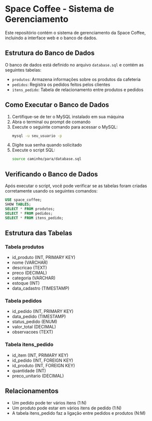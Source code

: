 # Space Coffee - Sistema de Gerenciamento

Este repositório contém o sistema de gerenciamento da Space Coffee, incluindo a interface web e o banco de dados.

## Estrutura do Banco de Dados

O banco de dados está definido no arquivo `database.sql` e contém as seguintes tabelas:

- `produtos`: Armazena informações sobre os produtos da cafeteria
- `pedidos`: Registra os pedidos feitos pelos clientes
- `itens_pedido`: Tabela de relacionamento entre produtos e pedidos

## Como Executar o Banco de Dados

1. Certifique-se de ter o MySQL instalado em sua máquina
2. Abra o terminal ou prompt de comando
3. Execute o seguinte comando para acessar o MySQL:
   ```bash
   mysql -u seu_usuario -p
   ```
4. Digite sua senha quando solicitado
5. Execute o script SQL:
   ```bash
   source caminho/para/database.sql
   ```

## Verificando o Banco de Dados

Após executar o script, você pode verificar se as tabelas foram criadas corretamente usando os seguintes comandos:

```sql
USE space_coffee;
SHOW TABLES;
SELECT * FROM produtos;
SELECT * FROM pedidos;
SELECT * FROM itens_pedido;
```

## Estrutura das Tabelas

### Tabela produtos
- id_produto (INT, PRIMARY KEY)
- nome (VARCHAR)
- descricao (TEXT)
- preco (DECIMAL)
- categoria (VARCHAR)
- estoque (INT)
- data_cadastro (TIMESTAMP)

### Tabela pedidos
- id_pedido (INT, PRIMARY KEY)
- data_pedido (TIMESTAMP)
- status_pedido (ENUM)
- valor_total (DECIMAL)
- observacoes (TEXT)

### Tabela itens_pedido
- id_item (INT, PRIMARY KEY)
- id_pedido (INT, FOREIGN KEY)
- id_produto (INT, FOREIGN KEY)
- quantidade (INT)
- preco_unitario (DECIMAL)

## Relacionamentos

- Um pedido pode ter vários itens (1:N)
- Um produto pode estar em vários itens de pedido (1:N)
- A tabela itens_pedido faz a ligação entre pedidos e produtos (N:M)
